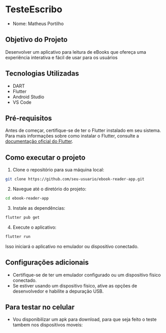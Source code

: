 # TesteEscribo
- Nome: Matheus Portilho
## Objetivo do Projeto
Desenvolver um aplicativo para leitura de eBooks que ofereça uma experiência interativa e fácil de usar para os usuários
## Tecnologias Utilizadas
- DART
- Flutter
- Android Studio
- VS Code

## Pré-requisitos

Antes de começar, certifique-se de ter o Flutter instalado em seu sistema. Para mais informações sobre como instalar o Flutter, consulte a [documentação oficial do Flutter](https://flutter.dev/docs/get-started/install).

## Como executar o projeto

1. Clone o repositório para sua máquina local:

```bash
git clone https://github.com/seu-usuario/ebook-reader-app.git
```

2. Navegue até o diretório do projeto:

```bash
cd ebook-reader-app
```

3. Instale as dependências:

```bash
flutter pub get
```

4. Execute o aplicativo:

```bash
flutter run
```

Isso iniciará o aplicativo no emulador ou dispositivo conectado.

## Configurações adicionais

- Certifique-se de ter um emulador configurado ou um dispositivo físico conectado.
- Se estiver usando um dispositivo físico, ative as opções de desenvolvedor e habilite a depuração USB.
## Para testar no celular
- Vou disponibilizar um apk para download, para que seja feito o teste tambem nos dispositivos moveis: 

